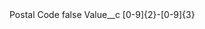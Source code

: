 <?xml version="1.0" encoding="UTF-8"?>
<CustomMetadata xmlns="http://soap.sforce.com/2006/04/metadata" xmlns:xsi="http://www.w3.org/2001/XMLSchema-instance" xmlns:xsd="http://www.w3.org/2001/XMLSchema">
    <label>Postal Code</label>
    <protected>false</protected>
    <values>
        <field>Value__c</field>
        <value xsi:type="xsd:string">[0-9]{2}-[0-9]{3}</value>
    </values>
</CustomMetadata>
